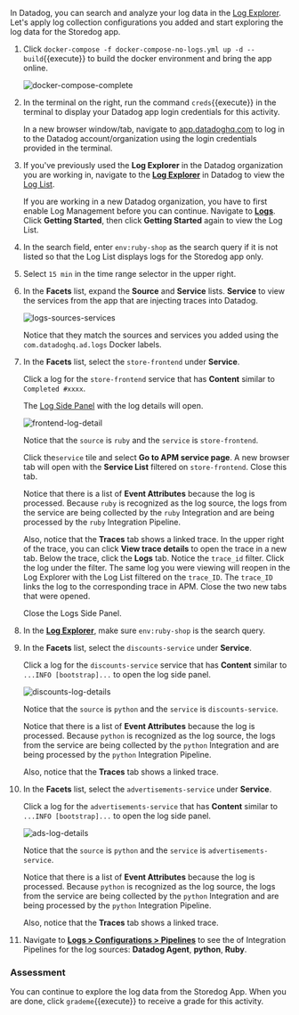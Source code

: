 In Datadog, you can search and analyze your log data in the <a href="https://docs.datadoghq.com/logs/explorer/" target="_blank">Log Explorer</a>. Let's apply log collection configurations you added and start exploring the log data for the Storedog app.

1. Click `docker-compose -f docker-compose-no-logs.yml up -d --build`{{execute}} to build the docker environment and bring the app online. 

    ![docker-compose-complete](collectlogsapp/assets/docker-compose-complete.png)

2. In the terminal on the right, run the command `creds`{{execute}} in the terminal to display your Datadog app login credentials for this activity.

    In a new browser window/tab, navigate to <a href="https://app.datadoghq.com/account/login" target="_datadog">app.datadoghq.com</a> to log in to the Datadog account/organization using the login credentials provided in the terminal.  

3. If you've previously used the **Log Explorer** in the Datadog organization you are working in, navigate to the <a href="https://app.datadoghq.com/logs" target="_datadog">**Log Explorer**</a> in Datadog to view the <a href="https://docs.datadoghq.com/logs/explorer/list/" target="_blank">Log List</a>. 

    If you are working in a new Datadog organization, you have to first enable Log Management before you can continue. Navigate to <a href="https://app.datadoghq.com/logs" target="_datadog">**Logs**</a>. Click **Getting Started**, then click **Getting Started** again to view the Log List.

4. In the search field, enter `env:ruby-shop` as the search query if it is not listed so that the Log List displays logs for the Storedog app only.

5. Select `15 min` in the time range selector in the upper right.

6. In the **Facets** list, expand the **Source** and **Service** lists. **Service** to view the services from the app that are injecting traces into Datadog. 

    ![logs-sources-services](collectlogsapp/assets/logs-sources-services.png)

    Notice that they match the sources and services you added using the `com.datadoghq.ad.logs` Docker labels.

6. In the **Facets** list, select the `store-frontend` under **Service**.

    Click a log for the `store-frontend` service that has **Content** similar to `Completed #xxxx`.

    The <a href="https://docs.datadoghq.com/logs/explorer/#the-log-side-panel" target="_blank">Log Side Panel</a> with the log details will open.

    ![frontend-log-detail](collectlogsapp/assets/frontend-log-detail.png)
    
    Notice that the `source` is `ruby` and the `service` is `store-frontend`.

    Click the`service` tile and select **Go to APM service page**. A new browser tab will open with the **Service List** filtered on `store-frontend`. Close this tab.

    Notice that there is a list of **Event Attributes** because the log is processed. Because `ruby` is recognized as the log source, the logs from the service are being collected by the `ruby` Integration and are being processed by the `ruby` Integration Pipeline.
    
    Also, notice that the **Traces** tab shows a linked trace. In the upper right of the trace, you can click **View trace details** to open the trace in a new tab. Below the trace, click the **Logs** tab. Notice the `trace_id` filter. Click the log under the filter. The same log you were viewing will reopen in the Log Explorer with the Log List filtered on the `trace_ID`. The `trace_ID` links the log to the corresponding trace in APM. Close the two new tabs that were opened.

    Close the Logs Side Panel.

7. In the <a href="https://app.datadoghq.com/logs" target="_datadog">**Log Explorer**</a>, make sure `env:ruby-shop` is the search query.

8. In the **Facets** list, select the `discounts-service` under **Service**.

    Click a log for the `discounts-service` service that has **Content** similar to `...INFO [bootstrap]...` to open the log side panel.

    ![discounts-log-details](collectlogsapp/assets/discounts-log-details.png)
    
    Notice that the `source` is `python` and the `service` is `discounts-service`. 

    Notice that there is a list of **Event Attributes** because the log is processed. Because `python` is recognized as the log source, the logs from the service are being collected by the `python` Integration and are being processed by the `python` Integration Pipeline.

    Also, notice that the **Traces** tab shows a linked trace.

9. In the **Facets** list, select the `advertisements-service` under **Service**.

    Click a log for the `advertisements-service` that has **Content** similar to `...INFO [bootstrap]...` to open the log side panel.

    ![ads-log-details](collectlogsapp/assets/ads-log-details.png)
    
    Notice that the `source` is `python` and the `service` is `advertisements-service`. 

    Notice that there is a list of **Event Attributes** because the log is processed. Because `python` is recognized as the log source, the logs from the service are being collected by the `python` Integration and are being processed by the `python` Integration Pipeline.

    Also, notice that the **Traces** tab shows a linked trace.

10. Navigate to <a href="https://app.datadoghq.com/logs/pipelines" target="_datadog">**Logs > Configurations > Pipelines**</a> to see the of Integration Pipelines for the log sources: **Datadog Agent**, **python**, **Ruby**.


### Assessment

You can continue to explore the log data from the Storedog App. When you are done, click `grademe`{{execute}} to receive a grade for this activity.
